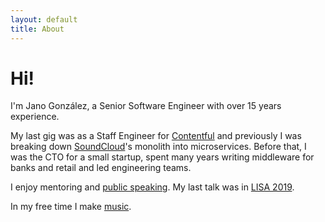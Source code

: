 ```yaml
---
layout: default
title: About
---
```

# Hi!

I'm Jano González, a Senior Software Engineer with over 15 years experience.

My last gig was as a Staff Engineer for [Contentful][contentful] and previously
I was breaking down [SoundCloud][soundcloud]'s monolith into microservices.
Before that, I was the CTO for a small startup, spent many years writing
middleware for banks and retail and led engineering teams.

I enjoy mentoring and [public speaking](/talks). My last talk was in
[LISA 2019][lisa].

In my free time I make [music][music].

[contentful]: https://contentful.com
[soundcloud]: https://soundcloud.com
[lisa]: https://www.usenix.org/conference/lisa19/presentation/gonzalez
[music]: https://soundcloud.com/janogonzalez
